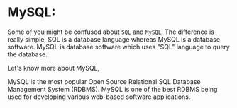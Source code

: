 # MySQL:
Some of you might be confused about `SQL` and `MySQL`. The difference is really simple, SQL is a database language whereas MySQL is a database software. MySQL is database software which uses "SQL" language to query the database.  

Let's know more about MySQL,  

MySQL is the most popular Open Source Relational SQL Database Management System (RDBMS). MySQL is one of the best RDBMS being used for developing various web-based software applications.
